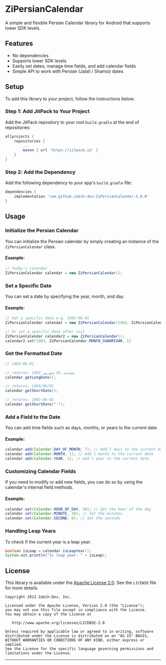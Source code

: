 # ZiPersianCalendar

A simple and flexible Persian Calendar library for Android that supports lower SDK levels.

## Features

- No dependencies
- Supports lower SDK levels
- Easily set dates, manage time fields, and add calendar fields
- Simple API to work with Persian (Jalali / Shamsi) dates

## Setup

To add this library to your project, follow the instructions below.

### Step 1: Add JitPack to Your Project

Add the JitPack repository to your root `build.gradle` at the end of repositories:

```gradle
allprojects {
    repositories {
        ...
        maven { url 'https://jitpack.io' }
    }
}
```

### Step 2: Add the Dependency

Add the following dependency to your app's `build.gradle` file:

```gradle
dependencies {
    implementation 'com.github.zabih-dev:ZiPersianCalendar:1.0.0'
}
```

## Usage

### Initialize the Persian Calendar

You can initialize the Persian calendar by simply creating an instance of the `ZiPersianCalendar` class.

#### Example:

```java
// Today's calendar
ZiPersianCalendar calendar = new ZiPersianCalendar();
```

### Set a Specific Date

You can set a date by specifying the year, month, and day.

#### Example:

```java
// Set a specific date e.g. 1403-06-01
ZiPersianCalendar calendar = new ZiPersianCalendar(1403, ZiPersianCalendar.MONTH_SHAHRIVAR, 1)

// Or set a specific date after init
ZiPersianCalendar calendar2 = new ZiPersianCalendar();
calendar2.set(1403, ZiPersianCalendar.MONTH_SHAHRIVAR, 1)
```

### Get the Formatted Date

```java
// 1403-06-01

// returns: پنج‌شنبه 01 شهریور 1403
calendar.getLongDate();

// returns: 1403/06/01
calendar.getShortDate();

// returns: 1403-06-01
calendar.getShortDate("-");
```

### Add a Field to the Date

You can add time fields such as days, months, or years to the current date.

#### Example:

```java
calendar.add(Calendar.DAY_OF_MONTH, 7); // Add 7 days to the current date
calendar.add(Calendar.MONTH, 1); // Add 1 month to the current date
calendar.add(Calendar.YEAR, 1); // Add 1 year to the current date
```

### Customizing Calendar Fields

If you need to modify or add new fields, you can do so by using the calendar's internal field methods.

#### Example:

```java
calendar.set(Calendar.HOUR_OF_DAY, 10); // Set the hour of the day
calendar.set(Calendar.MINUTE, 30); // Set the minutes
calendar.set(Calendar.SECOND, 0); // Set the seconds
```

### Handling Leap Years

To check if the current year is a leap year:

```java
boolean isLeap = calendar.isLeapYear();
System.out.println("Is leap year: " + isLeap);
```

## License

This library is available under the [Apache License 2.0](http://www.apache.org/licenses/LICENSE-2.0). See the `LICENSE` file for more details.

    Copyright 2013 Zabih-Dev, Inc.

    Licensed under the Apache License, Version 2.0 (the "License");
    you may not use this file except in compliance with the License.
    You may obtain a copy of the License at

       http://www.apache.org/licenses/LICENSE-2.0

    Unless required by applicable law or agreed to in writing, software
    distributed under the License is distributed on an "AS IS" BASIS,
    WITHOUT WARRANTIES OR CONDITIONS OF ANY KIND, either express or implied.
    See the License for the specific language governing permissions and
    limitations under the License.

---
